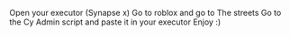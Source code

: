 Open your executor (Synapse x)
Go to roblox and go to The streets
Go to the Cy Admin script and paste it in your executor
Enjoy :)
